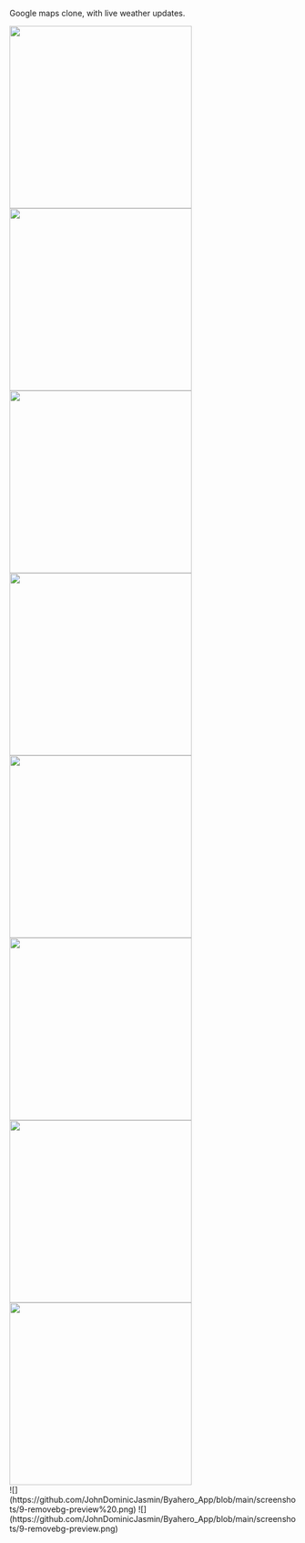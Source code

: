 Google maps clone, with live weather updates.


<div style="display:inline-block;">
  <img src="screenshots/4-removebg-preview.png" width="320" />  
  <img src="screenshots/5-removebg-preview.png" width="320"/>  
  <img src="screenshots/3-removebg-preview.png" width="320"/>
</div>

<div>
  <img src="screenshots/6-removebg-preview.png" width="320" />  
  <img src="screenshots/7-removebg-preview.png" width="320"/>  
  <img src="screenshots/8-removebg-preview%20.png" width="320"/></div>
</div>

<div>
    <img src="screenshots/9-removebg-preview%20.png" width="320" />  
  <img src="screenshots/9-removebg-preview.png" width="320"/>  
</div>  
![](https://github.com/JohnDominicJasmin/Byahero_App/blob/main/screenshots/9-removebg-preview%20.png)
![](https://github.com/JohnDominicJasmin/Byahero_App/blob/main/screenshots/9-removebg-preview.png)
